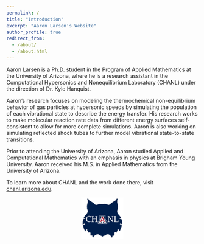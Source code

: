 ```yaml
---
permalink: /
title: "Introduction"
excerpt: "Aaron Larsen's Website"
author_profile: true
redirect_from: 
  - /about/
  - /about.html
---
```


<!-- Introduction
--- -->
Aaron Larsen is a Ph.D. student in the Program of Applied Mathematics at the University of Arizona, where he is a research assistant in the Computational Hypersonics and Nonequilibrium Laboratory (CHANL) under the direction of Dr. Kyle Hanquist.

Aaron’s research focuses on modeling the thermochemical non-equilibrium behavior of gas particles at hypersonic speeds by simulating the population of each vibrational state to describe the energy transfer. His research works to make molecular reaction rate data from different energy surfaces self-consistent to allow for more complete simulations. Aaron is also working on simulating reflected shock tubes to further model vibrational state-to-state transitions.
<!-- This increased understanding of the hypersonic gas dynamics will help the modeling of re-entry vehicles in planetary atmospheres as gas interactions with the vehicles surfaces can be better understood. -->

Prior to attending the University of Arizona, Aaron studied Applied and Computational Mathematics with an emphasis in physics at Brigham Young University. Aaron received his M.S. in Applied Mathematics from the University of Arizona.

To learn more about CHANL and the work done there, visit <a href="https://chanl.arizona.edu">chanl.arizona.edu</a>.

<p style="text-align:center;"> 
<img src='/images/CHANL.png' width="110" 
     height="110">
</p>

